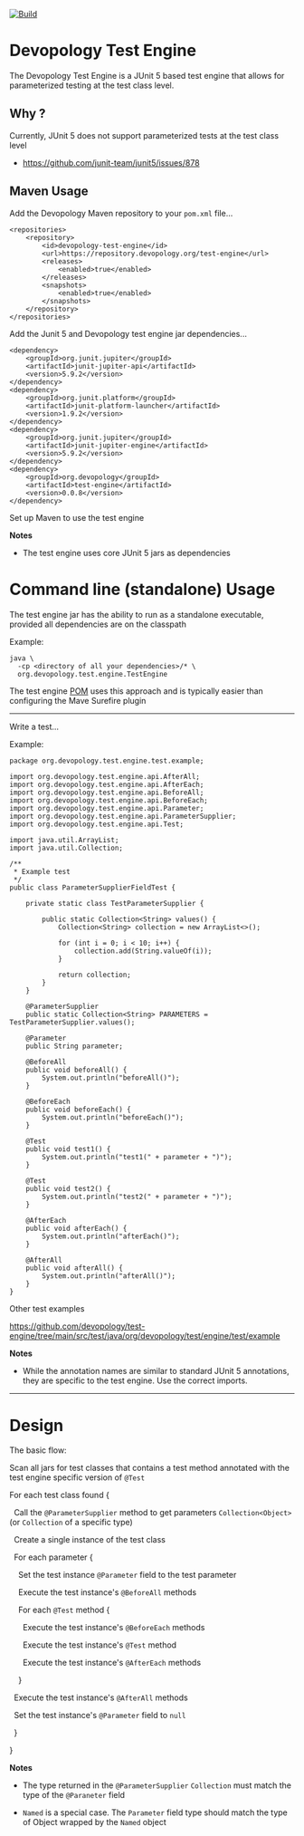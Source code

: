 [![Build](https://github.com/devopology/test-engine/actions/workflows/build.yml/badge.svg)](https://github.com/devopology/test-engine/actions/workflows/build.yml)

# Devopology Test Engine

The Devopology Test Engine is a JUnit 5 based test engine that allows for parameterized testing at the test class level.

## Why ?

Currently, JUnit 5 does not support parameterized tests at the test class level
- https://github.com/junit-team/junit5/issues/878

## Maven Usage

Add the Devopology Maven repository to your `pom.xml` file...

```
<repositories>
    <repository>
        <id>devopology-test-engine</id>
        <url>https://repository.devopology.org/test-engine</url>
        <releases>
            <enabled>true</enabled>
        </releases>
        <snapshots>
            <enabled>true</enabled>
        </snapshots>
    </repository>
</repositories>
```

Add the Junit 5 and Devopology test engine jar dependencies...

```
<dependency>
    <groupId>org.junit.jupiter</groupId>
    <artifactId>junit-jupiter-api</artifactId>
    <version>5.9.2</version>
</dependency>
<dependency>
    <groupId>org.junit.platform</groupId>
    <artifactId>junit-platform-launcher</artifactId>
    <version>1.9.2</version>
</dependency>
<dependency>
    <groupId>org.junit.jupiter</groupId>
    <artifactId>junit-jupiter-engine</artifactId>
    <version>5.9.2</version>
</dependency>
<dependency>
    <groupId>org.devopology</groupId>
    <artifactId>test-engine</artifactId>
    <version>0.0.8</version>
</dependency>
```

Set up Maven to use the test engine

**Notes**

- The test engine uses core JUnit 5 jars as dependencies

# Command line (standalone) Usage

The test engine jar has the ability to run as a standalone executable, provided all dependencies are on the classpath

Example:

```
java \
  -cp <directory of all your dependencies>/* \
  org.devopology.test.engine.TestEngine
```

The test engine [POM](https://github.com/devopology/test-engine/blob/main/pom.xml) uses this approach and is typically easier than configuring the Mave Surefire plugin

---

Write a test...

Example:

```
package org.devopology.test.engine.test.example;

import org.devopology.test.engine.api.AfterAll;
import org.devopology.test.engine.api.AfterEach;
import org.devopology.test.engine.api.BeforeAll;
import org.devopology.test.engine.api.BeforeEach;
import org.devopology.test.engine.api.Parameter;
import org.devopology.test.engine.api.ParameterSupplier;
import org.devopology.test.engine.api.Test;

import java.util.ArrayList;
import java.util.Collection;

/**
 * Example test
 */
public class ParameterSupplierFieldTest {

    private static class TestParameterSupplier {

        public static Collection<String> values() {
            Collection<String> collection = new ArrayList<>();

            for (int i = 0; i < 10; i++) {
                collection.add(String.valueOf(i));
            }

            return collection;
        }
    }

    @ParameterSupplier
    public static Collection<String> PARAMETERS = TestParameterSupplier.values();

    @Parameter
    public String parameter;

    @BeforeAll
    public void beforeAll() {
        System.out.println("beforeAll()");
    }

    @BeforeEach
    public void beforeEach() {
        System.out.println("beforeEach()");
    }

    @Test
    public void test1() {
        System.out.println("test1(" + parameter + ")");
    }

    @Test
    public void test2() {
        System.out.println("test2(" + parameter + ")");
    }

    @AfterEach
    public void afterEach() {
        System.out.println("afterEach()");
    }

    @AfterAll
    public void afterAll() {
        System.out.println("afterAll()");
    }
}
```

Other test examples

https://github.com/devopology/test-engine/tree/main/src/test/java/org/devopology/test/engine/test/example

**Notes**

- While the annotation names are similar to standard JUnit 5 annotations, they are specific to the test engine. Use the correct imports.


---

# Design

The basic flow:

Scan all jars for test classes that contains a test method annotated with the test engine specific version of `@Test`

For each test class found {

&nbsp;&nbsp;Call the `@ParameterSupplier` method to get parameters `Collection<Object>` (or `Collection` of a specific type)

&nbsp;&nbsp;Create a single instance of the test class

&nbsp;&nbsp;For each parameter {

&nbsp;&nbsp;&nbsp;&nbsp;Set the test instance `@Parameter` field to the test parameter

&nbsp;&nbsp;&nbsp;&nbsp;Execute the test instance's `@BeforeAll` methods

&nbsp;&nbsp;&nbsp;&nbsp;For each `@Test` method {

&nbsp;&nbsp;&nbsp;&nbsp;&nbsp;&nbsp;Execute the test instance's `@BeforeEach` methods

&nbsp;&nbsp;&nbsp;&nbsp;&nbsp;&nbsp;Execute the test instance's `@Test` method

&nbsp;&nbsp;&nbsp;&nbsp;&nbsp;&nbsp;Execute the test instance's `@AfterEach` methods

&nbsp;&nbsp;&nbsp;&nbsp;}

&nbsp;&nbsp;Execute the test instance's `@AfterAll` methods

&nbsp;&nbsp;Set the test instance's `@Parameter` field to `null`

&nbsp;&nbsp;}

}

**Notes**

- The type returned in the `@ParameterSupplier` `Collection` must match the type of the `@Paraneter` field


- `Named` is a special case. The `Parameter` field type should match the type of Object wrapped by the `Named` object
